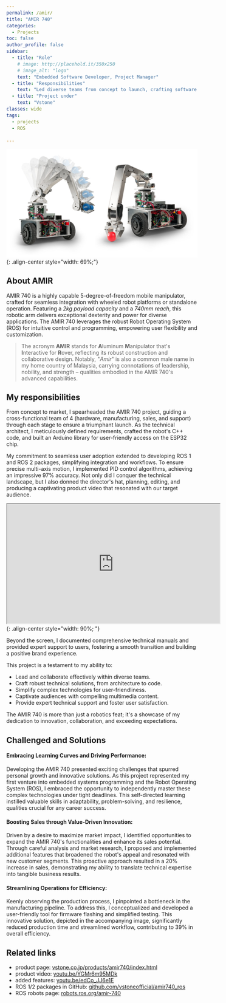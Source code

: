 ```yaml
---
permalink: /amir/
title: "AMIR 740"
categories:
  - Projects
toc: false
author_profile: false
sidebar: 
  - title: "Role"
    # image: http://placehold.it/350x250
    # image_alt: "logo"
    text: "Embedded Software Developer, Project Manager"
  - title: "Responsibilities"
    text: "Led diverse teams from concept to launch, crafting software for a 5-DOF robotic arm, provide support for end-users, and captivate audiences with engaging promotional content."
  - title: "Project under"
    text: "Vstone"
classes: wide
tags:
  - projects
  - ROS
  
---
```


![amir-740](https://raw.githubusercontent.com/vstoneofficial/amir740_ros/master/images/amir-1.png){: .align-center style="width: 69%;"}

## About AMIR
AMIR 740 is a highly capable 5-degree-of-freedom mobile manipulator, crafted for seamless integration with wheeled robot platforms or standalone operation. Featuring a *2kg payload capacity* and a *740mm reach*, this robotic arm delivers exceptional dexterity and power for diverse applications. The AMIR 740 leverages the robust Robot Operating System (ROS) for intuitive control and programming, empowering user flexibility and customization.

> The acronym **AMIR** stands for **A**luminum **M**anipulator that's **I**nteractive for **R**over, reflecting its robust construction and collaborative design. Notably, "*Amir*" is also a common male name in my home country of Malaysia, carrying connotations of leadership, nobility, and strength – qualities embodied in the AMIR 740's advanced capabilities.


## My responsibilities

From concept to market, I spearheaded the AMIR 740 project, guiding a cross-functional team of 4 (hardware, manufacturing, sales, and support) through each stage to ensure a triumphant launch. As the technical architect, I meticulously defined requirements, crafted the robot's C++ code, and built an Arduino library for user-friendly access on the ESP32 chip.

My commitment to seamless user adoption extended to developing ROS 1 and ROS 2 packages, simplifying integration and workflows. To ensure precise multi-axis motion, I implemented PID control algorithms, achieving an impressive 97% accuracy. Not only did I conquer the technical landscape, but I also donned the director's hat, planning, editing, and producing a captivating product video that resonated with our target audience.

<iframe src="https://www.youtube.com/embed/YGMr6m95MDk" width="560" height="315" frameborder="1"> </iframe>{: .align-center style="width: 90%; "}


Beyond the screen, I documented comprehensive technical manuals and provided expert support to users, fostering a smooth transition and building a positive brand experience.

This project is a testament to my ability to:

- Lead and collaborate effectively within diverse teams.
- Craft robust technical solutions, from architecture to code.
- Simplify complex technologies for user-friendliness.
- Captivate audiences with compelling multimedia content.
- Provide expert technical support and foster user satisfaction.

The AMIR 740 is more than just a robotics feat; it's a showcase of my dedication to innovation, collaboration, and exceeding expectations.


## Challenged and Solutions

#### Embracing Learning Curves and Driving Performance:

Developing the AMIR 740 presented exciting challenges that spurred personal growth and innovative solutions. As this project represented my first venture into embedded systems programming and the Robot Operating System (ROS), I embraced the opportunity to independently master these complex technologies under tight deadlines. This self-directed learning instilled valuable skills in adaptability, problem-solving, and resilience, qualities crucial for any career success.

#### Boosting Sales through Value-Driven Innovation:

Driven by a desire to maximize market impact, I identified opportunities to expand the AMIR 740's functionalities and enhance its sales potential. Through careful analysis and market research, I proposed and implemented additional features that broadened the robot's appeal and resonated with new customer segments. This proactive approach resulted in a 20% increase in sales, demonstrating my ability to translate technical expertise into tangible business results.

#### Streamlining Operations for Efficiency:

Keenly observing the production process, I pinpointed a bottleneck in the manufacturing pipeline. To address this, I conceptualized and developed a user-friendly tool for firmware flashing and simplified testing. This innovative solution, depicted in the accompanying image, significantly reduced production time and streamlined workflow, contributing to 39% in overall efficiency.


## Related links

- product page: [vstone.co.jp/products/amir740/index.html](https://www.vstone.co.jp/products/amir740/index.html)
- product video: [youtu.be/YGMr6m95MDk](https://youtu.be/YGMr6m95MDk)
- added features: [youtu.be/edCo_JJ6e1E](https://youtu.be/edCo_JJ6e1E)
- ROS 1/2 packages in GitHub: [github.com/vstoneofficial/amir740_ros](https://github.com/vstoneofficial/amir740_ros)
- ROS robots page: [robots.ros.org/amir-740](https://github.com/vstoneofficial/amir740_ros)
